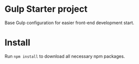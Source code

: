 # Gulp Starter project

Base Gulp configuration for easier front-end development start.

# Install
Run `npm install` to download all necessary npm packages.

